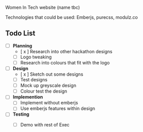 
Women In Tech website (name tbc)

Technologies that could be used: Emberjs, purecss, modulz.co

## Todo List
- [ ] **Planning**
  - [ x ] Research into other hackathon designs
  - [ ] Logo tweaking
  - [ ] Research into colours that fit with the logo
- [ ] **Design**
  - [ x ] Sketch out some designs
  - [ ] Test designs
  - [ ] Mock up greyscale design
  - [ ] Colour test the design
- [ ] **Implemention**
  - [ ] Implement without emberjs
  - [ ] Use emberjs features within design
- [ ] **Testing**
  - [ ] Demo with rest of Exec

